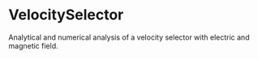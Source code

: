 # VelocitySelector
Analytical and numerical analysis of a velocity selector with electric and magnetic field.
